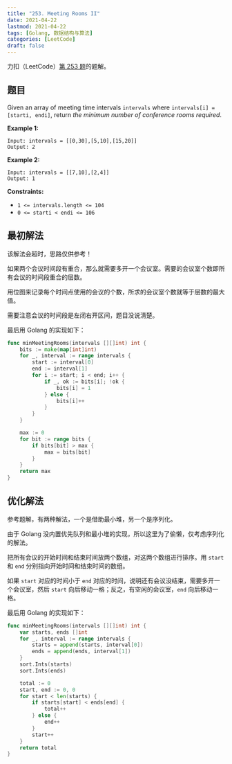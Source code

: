 ```yaml
---
title: "253. Meeting Rooms II"
date: 2021-04-22
lastmod: 2021-04-22
tags: [Golang, 数据结构与算法]
categories: [LeetCode]
draft: false
---
```


力扣（LeetCode）[第 253 题](https://leetcode-cn.com/problems/meeting-rooms-ii)的题解。

<!--more-->

## 题目

Given an array of meeting time intervals `intervals` where `intervals[i] = [starti, endi]`, return _the minimum number of conference rooms required_.

**Example 1:**

```text
Input: intervals = [[0,30],[5,10],[15,20]]
Output: 2
```

**Example 2:**

```text
Input: intervals = [[7,10],[2,4]]
Output: 1
```

**Constraints:**

- `1 <= intervals.length <= 104`
- `0 <= starti < endi <= 106`

## 最初解法

该解法会超时，思路仅供参考！

如果两个会议时间段有重合，那么就需要多开一个会议室。需要的会议室个数即所有会议的时间段重合的层数。

用位图来记录每个时间点使用的会议的个数，所求的会议室个数就等于层数的最大值。

需要注意会议的时间段是左闭右开区间，题目没说清楚。

最后用 Golang 的实现如下：

```go
func minMeetingRooms(intervals [][]int) int {
    bits := make(map[int]int)
    for _, interval := range intervals {
        start := interval[0]
        end := interval[1]
        for i := start; i < end; i++ {
            if _, ok := bits[i]; !ok {
                bits[i] = 1
            } else {
                bits[i]++
            }
        }
    }

    max := 0
    for bit := range bits {
        if bits[bit] > max {
            max = bits[bit]
        }
    }
    return max
}
```

## 优化解法

参考题解，有两种解法，一个是借助最小堆，另一个是序列化。

由于 Golang 没内置优先队列和最小堆的实现，所以这里为了偷懒，仅考虑序列化的解法。

把所有会议的开始时间和结束时间放两个数组，对这两个数组进行排序。用 `start` 和 `end` 分别指向开始时间和结束时间的数组。

如果 `start` 对应的时间小于 `end` 对应的时间，说明还有会议没结束，需要多开一个会议室，然后 `start` 向后移动一格；反之，有空闲的会议室，`end` 向后移动一格。

最后用 Golang 的实现如下：

```go
func minMeetingRooms(intervals [][]int) int {
    var starts, ends []int
    for _, interval := range intervals {
        starts = append(starts, interval[0])
        ends = append(ends, interval[1])
    }
    sort.Ints(starts)
    sort.Ints(ends)

    total := 0
    start, end := 0, 0
    for start < len(starts) {
        if starts[start] < ends[end] {
            total++
        } else {
            end++
        }
        start++
    }
    return total
}
```
